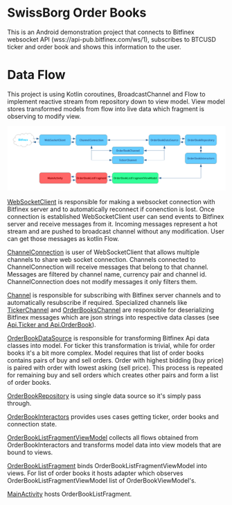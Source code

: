SwissBorg Order Books
=====================
This is an Android demonstration project that connects to Bitfinex websocket API (wss://api-pub.bitfinex.com/ws/1), subscribes to BTCUSD ticker and order book and shows this information to the user.

Data Flow
=========
This project is using Kotlin coroutines, BroadcastChannel and Flow to implement reactive stream from repository down to view model. View model stores transformed models from flow into live data which fragment is observing to modify view.

![alt text](https://github.com/dmihaljinec/SwissBorg-order-book/blob/master/SwissBorg-order-book-data-flow.png?raw=true)

[WebSocketClient][1] is responsible for making a websocket connection with Bitfinex server and to automatically reconnect if conenction is lost. Once connection is established WebSocketClient user can send events to Bitfinex server and receive messages from it. Incoming messages represent a hot stream and are pushed to broadcast channel without any modification. User can get those messages as kotlin Flow.

[ChannelConnection][2] is user of WebSocketClient that allows multiple channels to share web socket connection. Channels connected to ChannelConnection will receive messages that belong to that channel. Messages are filtered by channel name, currency pair and channel id. ChannelConnection does not modify messages it only filters them.

[Channel][3] is responsible for subscribing with Bitfinex server channels and to automatically resubscribe if required. Specialized channels like [TickerChannel][4] and [OrderBooksChannel][5] are responsible for deserializing Bitfinex messages which are json strings into respective data classes (see [Api.Ticker and Api.OrderBook][6]).

[OrderBookDataSource][7] is responsible for transforming Bitfinex Api data classes into model. For ticker this transformation is trivial, while for order books it's a bit more complex. Model requires that list of order books contains pairs of buy and sell orders. Order with highest bidding (buy price) is paired with order with lowest asking (sell price). This process is repeated for remaining buy and sell orders which creates other pairs and form a list of order books.

[OrderBookRepository][8] is using single data source so it's simply pass through.

[OrderBookInteractors][9] provides uses cases getting ticker, order books and connection state.

[OrderBookListFragmentViewModel][10] collects all flows obtained from OrderBookInteractors and transforms model data into view models that are bound to views.

[OrderBookListFragment][11] binds OrderBookListFragmentViewModel into views. For list of order books it hosts adapter which observes OrderBookListFragmentViewModel list of OrderBookViewModel's.

[MainActivity][12] hosts OrderBookListFragment.

[1]: https://github.com/dmihaljinec/BelaMiVi/blob/master/app/src/main/java/com/swissborg/orderbook/android/ws/WebSocketClient.kt
[2]: https://github.com/dmihaljinec/BelaMiVi/blob/master/app/src/main/java/com/swissborg/orderbook/android/bitfinex/ChannelConnection.kt
[3]: https://github.com/dmihaljinec/BelaMiVi/blob/master/app/src/main/java/com/swissborg/orderbook/android/bitfinex/Channel.kt
[4]: https://github.com/dmihaljinec/BelaMiVi/blob/master/app/src/main/java/com/swissborg/orderbook/android/bitfinex/TickerChannel.kt
[5]: https://github.com/dmihaljinec/BelaMiVi/blob/master/app/src/main/java/com/swissborg/orderbook/android/bitfinex/OrderBooksChannel.kt
[6]: https://github.com/dmihaljinec/BelaMiVi/blob/master/app/src/main/java/com/swissborg/orderbook/android/bitfinex/Api.kt
[7]: https://github.com/dmihaljinec/BelaMiVi/blob/master/app/src/main/java/com/swissborg/orderbook/android/bitfinex/OrderBookDataSourceImpl.kt
[8]: https://github.com/dmihaljinec/BelaMiVi/blob/master/app/src/main/java/com/swissborg/orderbook/repository/OrderBookRepository.kt
[9]: https://github.com/dmihaljinec/BelaMiVi/blob/master/app/src/main/java/com/swissborg/orderbook/interactor/OrderBookInteractors.kt
[10]: https://github.com/dmihaljinec/BelaMiVi/blob/master/app/src/main/java/com/swissborg/orderbook/android/ui/OrderBookListFragmentViewModel.kt
[11]: https://github.com/dmihaljinec/BelaMiVi/blob/master/app/src/main/java/com/swissborg/orderbook/android/ui/OrderBookListFragment.kt
[12]: https://github.com/dmihaljinec/BelaMiVi/blob/master/app/src/main/java/com/swissborg/orderbook/android/ui/MainActivity.kt
